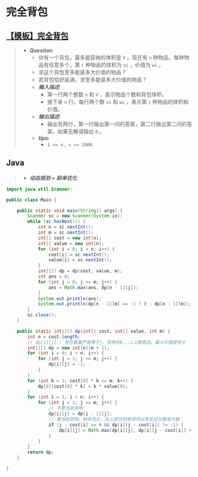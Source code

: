 # 完全背包

## [【模板】完全背包](https://www.nowcoder.com/practice/237ae40ea1e84d8980c1d5666d1c53bc)

> - ***Question***
>   - 你有一个背包，最多能容纳的体积是 `V` 。现在有 `n` 种物品，每种物品有任意多个，第 `i` 种物品的体积为 `vi` ，价值为 `wi` 。
>   - 求这个背包至多能装多大价值的物品？
>   - 若背包恰好装满，求至多能装多大价值的物品？
>   - ***输入描述***
>     - 第一行两个整数 `n` 和 `V` ，表示物品个数和背包体积。
>     - 接下来 `n` 行，每行两个数 `vi` 和 `wi` ，表示第 `i` 种物品的体积和价值。
>   - ***输出描述***
>     - 输出有两行，第一行输出第一问的答案，第二行输出第二问的答案，如果无解请输出 `0` 。
>   - ***tips:***
>     - `1 <= n, v <= 1000`

## Java

> - ***动态规划 + 斜率优化***

```java
import java.util.Scanner;

public class Main {

    public static void main(String[] args) {
        Scanner sc = new Scanner(System.in);
        while (sc.hasNext()) {
            int n = sc.nextInt();
            int m = sc.nextInt();
            int[] cost = new int[n];
            int[] value = new int[n];
            for (int i = 0; i < n; i++) {
                cost[i] = sc.nextInt();
                value[i] = sc.nextInt();
            }
            int[][] dp = dp(cost, value, m);
            int ans = 0;
            for (int j = 0; j <= m; j++) {
                ans = Math.max(ans, dp[n - 1][j]);
            }
            System.out.println(ans);
            System.out.println(dp[n - 1][m] == -1 ? 0 : dp[n - 1][m]);
        }
        sc.close();
    }

    public static int[][] dp(int[] cost, int[] value, int m) {
        int n = cost.length;
        // dp[i][j] : 背包重量严格等于j，货物在0...i上随意选，最大价值是多少
        int[][] dp = new int[n][m + 1];
        for (int i = 0; i < n; i++) {
            for (int j = 1; j <= m; j++) {
                dp[i][j] = -1;
            }
        }
        for (int k = 1; cost[0] * k <= m; k++) {
            dp[0][cost[0] * k] = k * value[0];
        }
        for (int i = 1; i < n; i++) {
            for (int j = 1; j <= m; j++) {
                // 不要当前货物
                dp[i][j] = dp[i - 1][j];
                // 要当前货物，斜率优化，左上部分的枚举可以用左边位置来代替
                if (j - cost[i] >= 0 && dp[i][j - cost[i]] != -1) {
                    dp[i][j] = Math.max(dp[i][j], dp[i][j - cost[i]] + value[i]);
                }
            }
        }
        return dp;
    }

}
```
